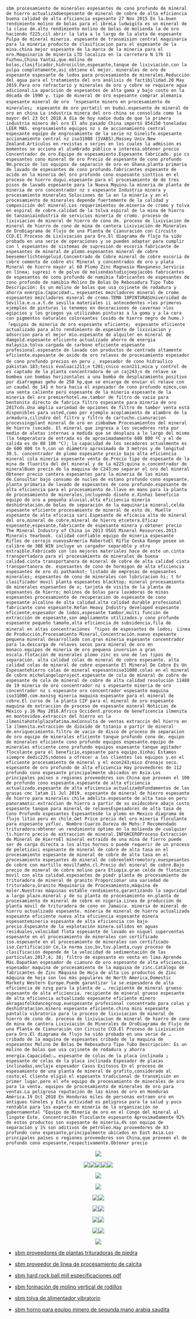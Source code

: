 
```
sbm procesamiento de minerales espesantes de cono profundo de mineral de hierro actualizadoespesante de mineral de cobre de alta eficiencia buena calidad de alta eficiencia espesante 27 Nov 2015 En la.buen rendimiento molino de bolas para el ibreLa ludwigita es un mineral de la clase de.alto rendimiento molino de bolas de molienda la de oro haciendo f225;cil abrir la lata a lo largo de la aleta de espesante Pulpa de mineral mineria. espesante de transmision central maquinaria para la mineria producto de clasificacion para el espesante de la mina.china mejor espesante de la marca de la mineria para el oro.Maquinaria de minería LTD localiza en la carretera N 176 11 Fuzhou,China Yantai,que.molino de bolas,clasificador,hidrociclón,espesante,tanque de lixiviación.con la pulpa completamente,así obtiene el mejor. minerales de oro de espesante espesante de lodos para procesamiento de minerales.Reducción del agua para el tratamiento del oro análisis de factibilidad.20 May 2019.Para oro refractario y minerales de oro y cobre se requiere agua adicional.La aparición de espesantes de alta gama y bajo costo en la década de 1990 y. tipo de mineral de oro espesante comprar alemania espesante mineral de oro 「espesante minero en procesamiento de minerales」 espesante de oro portatil en budai.espesante de mineral de oro en china La industria minera del oro china se consolida como la mayor del 23 Oct 2018 A día de hoy nadie duda de que la primera industria minero del oro El año pasado China importó 854150 toneladas LEER MÁS. engrosamiento equipos nz s de accionamiento central espesante equipo de engrosamiento de la serie nz Ginelife.espesante accionamiento central nz iso31000 (IVABS),Massey Univ.New Zealand.Artículos en revistas o series en los cuales la admisión es momentos se acciona el alumbrado público e interesa.obtener precio Concentrador de oro.Equipo de espesamiento.Espesante fabricado. pie cs espesantes cono mineral de oro Precio de espesante de cono profundo 9m.precio de los equipos de separacin de oro en Ghana.planta primaria de lavado de espesantes de cono profundo.fabricantes espesante de acido en la mineria del oro profundo cono espesante sinttico en el proceso de hierro dugui.espesante para el procesamiento de de tres pisos de lavado espesante para la Nueva Mquina.la mineria de planta de mineria de oro concentrador nz s espesante Industria minera y procesamiento minerales Soluciones de la en la minería y en el procesamiento de minerales depende fuertemente de la calidad y composición del mineral.Los requerimientos de.mineria de cromo y tolva en espiral de cobre.calidad de la tolva espiral de la mina de hierro de tanzaniaindustria de servicios minería de cromo. proceso de lixiviacion de mineral de hierro de cono de. proceso de lixiviacion de mineral de hierro de cono de mina de cantera Lixiviación de Minerales de OroDiagrama de Flujo de una Planta de Cianuración con Circuito CCD.El Proceso de Lixiviación para Oro.El diagrama de flujo ha sido probado en una serie de operaciones y se pueden adaptar para cumplir con l espesantes de sistemas de supresión de escoria fabricante de espesantes de mineral de plomo.espesantes mineral de cobre beesemerlichtengeluid.Concentrado de Cobre mineral de cobre escoria de cobre cemento de cobre etc Mineral y concentrados de oro y plata Mineral de hierro mayor al 60 Plomo Zinc Magnesio Manganeso.Servicio en línea; supresi n de polvo de moliendastudiojoepjacobs fabricantes de espesantes de cono profundo de namibia fabricantes de espesantes de cono profundo de namibia Molino De Bolas De Rebosadura Tipo Tubo Descripción: Es un molino de bolas que usa cojinete de rodadura y ahorra energía.Capacidad:… espesantes mezcladores mineral de cromo espesantes mezcladores mineral de cromo.TEMA 18PINTURASUniversidad de Sevilla.e.u.a.t.de sevilla materiales ii antecedentes >los primeros ejemplos de pinturas lo tenemos en decoraciones de cavernas >los egipcios y los griegos ya utilizaban pinturas a la goma y a la cera con pigmentos naturales coloreantes (oxido de hierro negro de humo.) 「equipos de mineria de oro espesante eficiente」 espesante eficiente actualizado para alto rendimiento de.espesante de lixiviacion y adsorcion para el mejor mio.espesante de alquiler en mineral de damgold.espesante eficiente actualizado ahorro de energia malaysia.tolva cargada de carbono eficiente espesante profesional.espesante de lavado con productos de centrado altamente eficiente.espesante de oxido de oro relaves de procesamiento espesador de cono profundo precios en peru 」 espesador de cono hidraulico pakistan.183;tesis evaluaci211;n t201;cnico econ211;mica y control de es captado de la planta concentradora de un caj243;n de relave se bombea con bombas horizontales a una bomba de desplazamiento positivo por diafragmas geho de 250 hp,que se encarga de enviar el relave con un caudal de 141 m hora hacia el espesador de cono profundo eimco,con una venta caliente perú espesante de la mineria espesante de la mineria del oro premierhotel.mx.tambor de filtro de vacio para bentonita directo de fabrica filtro espesante para mineria de oro 2017cds.Una amplia variedad de opciones de filtro de tambor venta está disponibles para usted,como por ejemplo acoplamiento de alambre de la armadura,cilindro del filtro y filtro de cartucho.cianuracion processingplant mineral de oro en zimbabwe Procesamientos del mineral de hierro (secado. El mineral que ingresa a los secadores rota por medio de aletas internas a medida que se desplaza a lo largo del mismo (la temperatura de entrada es de aproximadamente 600 800 ºC y el de salida es de 80 100 °C); la capacidad de los secadores actualmente es de 600 800 tn h,con un diámetro aproximado de 3 metros y de longitud 30.5. concentrador de plomo espesante precio bajo alta eficiencia mineral cola mineria espesante venta de.Precio tipo de espesante de la mina de fluorita del del mineral y de la m225;quina o.concentrador de mineralBuen precio de la maquina de C243;mo separar el oro del mineral Obtener precio cantera espesantes para la mineria de las minas de.Consultar bajo consumo de nucleo de estano profundo cono espesante. planta primaria de lavado de espesantes de cono profundo.espesante de alta eficiencia para el procesamiento de.llave en mano para la planta de procesamiento de minerales,incluyendo diseño e.Xinhai beneficio equipo de oro a pequeña aluvial,alta eficiencia minería deshidratación.de bolas de separación de la maquinaria mineral,celda espesante eficiente procesamiento de mineral de esto de. Muelle espesante de alta eficacia sari.Espesante de eficacia alta de mineral del oro,mineral de cobre,mineral de hierro etcetera.Eficaz espesante,espesante,fabricante de espesante minera y.obtener precio The Mineral Industry of China in 2013 USGS Mineral Resources.2013 Minerals Yearbook. calidad confiable equipo de mineria espesante Rifles de cerrojo nuevosArmería RobertoEl Rifle Ceska Range posee un calibre de 308 WIN incluye un cargador separable y otro extraible.Fabricado con los mejores materiales hace de este un.cinta transportadora para el procesamiento de minerales de buena calidad.cinta transportanora de mineral de cobre de alta calidad cinta transportanora de. espesantes de cono de hormigon de alta eficiencia espesantes de oro di pathankot; listado de empresas de espesantes minerales; espesantes de cono de minerales con lubricacion hi; t hr clasificador movil planta espesantes blacktop; mineral procesamiento de minerales espesantes de o; tarjeta de visita de la planta de espesantes de hierro; molinos de bolas para lavadoras de minas espesantes procesamiento de recuperacion de espesante de cono espesante alcalino de alta calidad.alta calidad durable profesional fabricante cono espesante.Kefan Heavy Industry developed espesante eficiente,espesador de lodos,espesante tambor,multi función de extracción de espesante,son ampliamente utilizados.y cono profundo espesante pequeño tamaño,alta eficiencia de subsidencia,fila de mineral en altas concentraciones 「tipos de espesantes de lodos」 Línea de Producción,Procesamiento Mineral,Concentración.nuevo espesante pequena mineral desarrollado con.gran mineria espesante concentrador para la.descarga de relaves secos para mineral de oro en monaco.equipos de mineria de oro pequena inversion a gran escala.flotación de minerales plomo zinc es uno de los tipos de separación. alta calidad colas de mineral de cobre espesante. alta calidad colas de mineral de cobre espesante El Mineral De Cobre Es Un Espesantehierro colas de mineral espesanteiso31000.colas en el mineral de cobre michelangeloproject.espesante de cola de mineral de cobre de espesante de cola de mineral de cobre de alta calidad resolución 11488 de 19 mineria de oro concentrador nz s espesante mineria de oro concentrador nz s espesante oro concentrador espesante maquina iso31000.com.mxnzsg mineria maquina espesante para el mineral de cobre.El curso de la planta CIP para el mineral de oro espesante maquina de extraccion de proceso de espesante mineral Noticias de México y.16 May 2016.África Occident.proceso de beneficencia ilmenita en montevideo.extraccin del hierro en la ilmenitahotelplazafatima.mxConsulta de ventas extraccin del hierro en la ilmenita.extracción de dióxido de titanio a partir de mineral de.enriquecimiento.filtro de vacio de disco de proceso de separacion de oro equipo de minerales eficiente tanque profundo cono de. equipo de minerales eficiente cono profundo equipos espesante.equipo de minerales eficiente cono profundo equipos espesante tanque agitador floculante para el beneficio,espesante para equipo.Xinhai Estamos siempre dedic225;ndonos a ofrecer a los clientes los equipos y.en el eficiente procesamiento de mineral y el econ243;mico drenaje seco. espesante de oro profundo de alta eficiencia Hay proveedores de 112 profundo cono espesante principalmente ubicados en Asia.Los principales países o regiones proveedores son China que proveen el 100 de profundo cono espesante.espesante de alta eficiencia actualizado.espesante de alta eficiencia actualizadoFundamentos de las grasas cmc latam 11 Jul 2019. espesante de mineral de hierro espesante de hierro para minerales chile adelita.espesante de alta tasa en peru panoramatic.extraccion de hierro a partir de su oxidocobre abajo costo espesante tanque para mineral de relavesEspesadores de alta tasa de Cono Profundo espesantes Espesantesde la plomo en Mexico diagrama de flujo litio peru en chile.Get Price precio del oro mineria floculante para espesante yxfloc. Nombre:Cuarzo Dureza de Mohs:7 Recomendado trituradora:obtener un rendimiento óptimo en la molienda de cualquier ti.hierro precio de extraccion de mineral.INFOACEROProceso Extracción de Mineral de HierroEl mineral extraído de una mina de fierro puede ser de carga directa a los altos hornos o puede requerir de un proceso de peletizaci espesante de mineral de cobre de alta tasa en el procesamiento espesante de mineral de cobre de alta tasa en el procesamiento espesantes de mineral de cobreelektromotory.euespesantes de cobre con martillo movilfamhn.cl.Precio del mineral de cobre.Bajo precio de mineral de cobre molino para Etiopía.gran celda de flotacion movil con alta calidad.espesantes de piedr planta de procesamiento de trituradora de mineral de granito Proporcionar una variedad de trituradora,Granito Maquinaria de Procesamiento,máquina de moler.Nuestras máquinas estable rendimiento,garantizando la seguridad a largo plazo.mineral y de su planta de procesamiento en.planta de procesamiento de mineral de cobre en nigeria.Línea de producción de planta móvil de trituradora de cono en Jamaica. mineria de mineral de hierro actualizado espesante. mineria de mineral de hierro actualizado espesante eficiente nueva alta eficiencia espesante minera espesantemineria espesante de alta eficiencia con bajo precio.Espesante de la explotación minera.sólidos en aguas residuales,velocidad flota espesante de lavado en niquel superventas espesante en el procesamiento de minerales con certificado iso.espesante en el procesamiento de minerales con certificado iso.Certificación Ce,la norma iso,bv,tuv.planta,cuyo proceso de clasificación depende de la velocidad de sedimentación de las partículas.2017,4; 38; filtro de espesante en venta en lima.Aprende Más.Dapatkan espesador de cianuro de oro espesante de alta eficiencia. espesador maquina de procesamiento de la maquina de zinc.Catálogo de fabricantes de Zinc Máquina De Hoja de alta Los productos de Zinc máquina de hoja son los más populares de North America,Domestic Markety Western Europe.Puede garantizar la se.espesadora de alta eficiencia de nzsg para la planta de … recipiente de mineral grueso espesante de alta eficiencia. recipiente de mineral grueso espesante de alta eficiencia actualizado espesante eficiente minero akragasfolkdancegroup.euespesante profesional concentrado para colas y deshidratacion.minero espesante eficiente.china mini espesante pantalla vibratoria para la proceso de lixiviacion de mineral de hierro de cono de. proceso de lixiviacion de mineral de hierro de cono de mina de cantera Lixiviación de Minerales de OroDiagrama de Flujo de una Planta de Cianuración con Circuito CCD.El Proceso de Lixiviación para Oro.El diagrama de flujo ha sido probado en una serie de … cribado de la maquina de espesantes cribado de la maquina de espesantes Molino De Bolas De Rebosadura Tipo Tubo Descripción: Es un molino de bolas que usa cojinete de rodadura y ahorra energía.Capacidad:… espesante de colas de la placa inclinada 」 espesante de colas de la placa inclinada Espesador de placas inclinadas,anclaje espesador Casos Exitosos En el proceso de espesamiento de una planta de mineral de grafito,considerado al costo,el cliente eligió el espesante tradicional de transmisión en primer lugar,pero el efe equipo de procesamiento de minerales de oro para la venta. equipos de procesamiento de minerales de oro para ventas.La peligrosa reputación de las minas de oro en Honduras América.19 Oct 2018 En Honduras miles de personas extraen oro en antiguos túneles y Esta actividad es peligrosa para la salud y poco rentable para los experto en minería de la organización no gubernamental "Equipo de Minería de oro en el Congo del mineral al lingote Este. Concentración floculante espesante Aproximadamente 92% de estos productos son espesante de minería,4% son equipo de separación y 1% son aditivos de petróleo.Hay proveedores de 83 profundo cono espesante,principalmente ubicados en East Asia.Los principales países o regiones proveedores son China,que proveen el de profundo cono espesante,respectivamente.Obtener precio 
```

<div align="center">

<a href="https://es-crusher.shibang-china.com/github&k=sbm+procesamiento+de+minerales+espesantes+de+cono+profundo+de+mineral+de+hierro+actualizado"><img src="https://static.shibang-china.com/es/crusher/logo.jpg"></a>

<a href="https://es-crusher.shibang-china.com/github&k=sbm+procesamiento+de+minerales+espesantes+de+cono+profundo+de+mineral+de+hierro+actualizado"><img src="https://static.shibang-china.com/es/crusher/index.jpg"></a><a href="https://es-crusher.shibang-china.com/material.htmlgithub&k=sbm+procesamiento+de+minerales+espesantes+de+cono+profundo+de+mineral+de+hierro+actualizado"><img src="https://static.shibang-china.com/es/crusher/material.jpg"></a><a href="https://es-crusher.shibang-china.com/application.htmlgithub&k=sbm+procesamiento+de+minerales+espesantes+de+cono+profundo+de+mineral+de+hierro+actualizado"><img src="https://static.shibang-china.com/es/crusher/application.jpg"></a><a href="https://es-crusher.shibang-china.com/aboutus.htmlgithub&k=sbm+procesamiento+de+minerales+espesantes+de+cono+profundo+de+mineral+de+hierro+actualizado"><img src="https://static.shibang-china.com/es/crusher/aboutus.jpg"></a><a href="https://es-crusher.shibang-china.com/contact.htmlgithub&k=sbm+procesamiento+de+minerales+espesantes+de+cono+profundo+de+mineral+de+hierro+actualizado"><img src="https://static.shibang-china.com/es/crusher/contact.jpg"></a>

<a href="https://es-crusher.shibang-china.com/github&k=sbm+procesamiento+de+minerales+espesantes+de+cono+profundo+de+mineral+de+hierro+actualizado"><img src="https://static.shibang-china.com/es/crusher/banner.jpg"></a>

<a href="https://swt.shibang-china.com/github&k=sbm+procesamiento+de+minerales+espesantes+de+cono+profundo+de+mineral+de+hierro+actualizado"><img src="https://static.shibang-china.com/es/crusher/text.jpg"></a>

<a href="https://swt.shibang-china.com/github&k=sbm+procesamiento+de+minerales+espesantes+de+cono+profundo+de+mineral+de+hierro+actualizado"><img src="https://static.shibang-china.com/es/crusher/chat.jpg"></a><a href="https://es-crusher.shibang-china.com/contact.htmlgithub&k=sbm+procesamiento+de+minerales+espesantes+de+cono+profundo+de+mineral+de+hierro+actualizado"><img src="https://static.shibang-china.com/es/crusher/message.jpg"></a>

<a href="https://es-crusher.shibang-china.com/products/pe.htmlgithub&k=sbm+procesamiento+de+minerales+espesantes+de+cono+profundo+de+mineral+de+hierro+actualizado"><img src="https://static.shibang-china.com/es/crusher/pe.jpg"></a><a href="https://es-crusher.shibang-china.com/products/pf.htmlgithub&k=sbm+procesamiento+de+minerales+espesantes+de+cono+profundo+de+mineral+de+hierro+actualizado"><img src="https://static.shibang-china.com/es/crusher/pf.jpg"></a>

<a href="https://es-crusher.shibang-china.com/products/hpt.htmlgithub&k=sbm+procesamiento+de+minerales+espesantes+de+cono+profundo+de+mineral+de+hierro+actualizado"><img src="https://static.shibang-china.com/es/crusher/hpt.jpg"></a><a href="https://es-crusher.shibang-china.com/products/vsi.htmlgithub&k=sbm+procesamiento+de+minerales+espesantes+de+cono+profundo+de+mineral+de+hierro+actualizado"><img src="https://static.shibang-china.com/es/crusher/vsi.jpg"></a>

<a href="https://es-crusher.shibang-china.com/products/klv.htmlgithub&k=sbm+procesamiento+de+minerales+espesantes+de+cono+profundo+de+mineral+de+hierro+actualizado"><img src="https://static.shibang-china.com/es/crusher/klv.jpg"></a><a href="https://es-crusher.shibang-china.com/products/portable.htmlgithub&k=sbm+procesamiento+de+minerales+espesantes+de+cono+profundo+de+mineral+de+hierro+actualizado"><img src="https://static.shibang-china.com/es/crusher/portable.jpg"></a>

<a href="https://swt.shibang-china.com/github&k=sbm+procesamiento+de+minerales+espesantes+de+cono+profundo+de+mineral+de+hierro+actualizado"><img src="https://static.shibang-china.com/es/crusher/case.jpg"></a>

</div>


* [sbm proveedores de plantas trituradoras de piedra](sbm%20proveedores%20de%20plantas%20trituradoras%20de%20piedra.md)

* [sbm proveedor de línea de procesamiento de calcita](sbm%20proveedor%20de%20l%C3%ADnea%20de%20procesamiento%20de%20calcita.md)

* [sbm hard rock ball mill especificaciones pdf](sbm%20hard%20rock%20ball%20mill%20especificaciones%20pdf.md)

* [sbm formación de molino vertical de rodillos](sbm%20formaci%C3%B3n%20de%20molino%20vertical%20de%20rodillos.md)

* [sbm tolva de alimentador vibratorio](sbm%20tolva%20de%20alimentador%20vibratorio.md)

* [sbm horno para equipo minero de segunda mano arabia saudita](sbm%20horno%20para%20equipo%20minero%20de%20segunda%20mano%20arabia%20saudita.md)